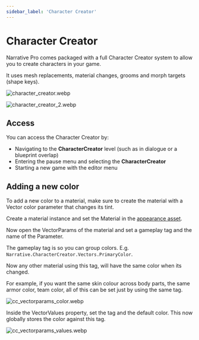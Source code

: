 ```yaml
---
sidebar_label: 'Character Creator'
---
```


# Character Creator

Narrative Pro comes packaged with a full Character Creator system to allow you to create characters in your game.

It uses mesh replacements, material changes, grooms and morph targets (shape keys).

![character_creator.webp](//img/pro/demo-map/character_creator.webp)

![character_creator_2.webp](//img/pro/demo-map/character_creator_2.webp)

## Access

You can access the Character Creator by:

- Navigating to the **CharacterCreator** level (such as in dialogue or a blueprint overlap)
- Entering the pause menu and selecting the **CharacterCreator**
- Starting a new game with the editor menu

## Adding a new color

To add a new color to a material, make sure to create the material with a Vector color parameter that changes its tint.

Create a material instance and set the Material in the [appearance asset](../inventory/items/equipment/character-appearance.md).

Now open the VectorParams of the material and set a gameplay tag and the name of the Parameter.

The gameplay tag is so you can group colors. E.g. `Narrative.CharacterCreator.Vectors.PrimaryColor`.

Now any other material using this tag, will have the same color when its changed.

For example, if you want the same skin colour across body parts, the same armor color, team color, all of this can be set just by using the same tag.

![cc_vectorparams_color.webp](//img/pro/character-creator/cc_vectorparams_color.webp)

Inside the VectorValues property, set the tag and the default color. This now globally stores the color against this tag.

![cc_vectorparams_values.webp](//img/pro/character-creator/cc_vectorparams_values.webp)